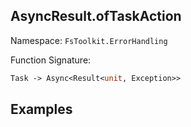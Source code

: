 ## AsyncResult.ofTaskAction

Namespace: `FsToolkit.ErrorHandling`

Function Signature:

```fsharp
Task -> Async<Result<unit, Exception>>
```

## Examples

